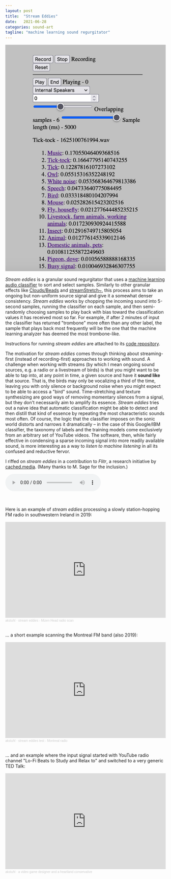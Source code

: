```yaml
---
layout: post
title:  "Stream Eddies"
date:   2021-06-28
categories: sound-art
tagline: "machine learning sound regurgitator"
---
```


![](/assets/streameddies.png)

_Stream eddies_ is a granular sound regurgitator that uses a [machine learning audio classifier](https://github.com/IBM/MAX-Audio-Classifier) to sort and select samples. Similarly to other granular effects like [Clouds/Beads](https://mutable-instruments.net/modules/beads/) and [streamStretch~](https://github.com/wbrent/streamStretch_tilde), this process aims to take an ongoing but non-uniform source signal and give it a somewhat denser consistency. _Stream eddies_ works by chopping the incoming sound into 5-second samples, running the classifier on each sample, and then semi-randomly choosing samples to play back with bias toward the classification values it has received most so far. For example, if after 2 minutes of input the classifier has returned "trombone" more often than any other label, the sample that plays back most frequently will be the one that the machine learning analyzer has deemed the most trombone-like.

Instructions for running _stream eddies_ are attached to its [code repository](https://github.com/akstuhl/stream-eddies).

The motivation for _stream eddies_ comes through thinking about streaming-first (instead of recording-first) approaches to working with sound. A challenge when working with streams (by which I mean ongoing sound sources, e.g. a radio or a livestream of birds) is that you might want to be able to tap into, at any point in time, a given source and have it **sound like** that source. That is, the birds may only be vocalizing a third of the time, leaving you with only silence or background noise when you might expect to be able to access a "bird" sound. Time-stretching and texture synthesizing are good ways of removing momentary silences from a signal, but they don't necessarily aim to amplify its essence. _Stream eddies_ tries out a naive idea that automatic classification might be able to detect and then distill that kind of essence by repeating the most characteristic sounds most often. Of course, the logic that the classifier imposes on the sonic world distorts and narrows it dramatically – in the case of this Google/IBM classifier, the taxonomy of labels and the training models come exclusively from an arbitrary set of YouTube videos. The software, then, while fairly effective in condensing a sparse incoming signal into more readily available sound, is more interesting as a way to _listen to machine listening_ in all its confused and reductive fervor.

I riffed on _stream eddies_ in a contribution to _Flitr_, a research initiative by [cached.media](https://cached.media/). (Many thanks to M. Sage for the inclusion.)

<audio controls src="/assets/streameddies_flitr.ogg"></audio>

<br/>

Here is an example of _stream eddies_ processing a slowly station-hopping FM radio in southwestern Ireland in 2019:

<iframe width="100%" height="300" scrolling="no" frameborder="no" allow="autoplay" src="https://w.soundcloud.com/player/?url=https%3A//api.soundcloud.com/tracks/1073005525&color=%237b9ac3&auto_play=false&hide_related=false&show_comments=true&show_user=true&show_reposts=false&show_teaser=true&visual=true"></iframe><div style="font-size: 10px; color: #cccccc;line-break: anywhere;word-break: normal;overflow: hidden;white-space: nowrap;text-overflow: ellipsis; font-family: Interstate,Lucida Grande,Lucida Sans Unicode,Lucida Sans,Garuda,Verdana,Tahoma,sans-serif;font-weight: 100;"><a href="https://soundcloud.com/andykstuhl" title="akstuhl" target="_blank" style="color: #cccccc; text-decoration: none;">akstuhl</a> · <a href="https://soundcloud.com/andykstuhl/stream-eddies-mizen-head-radio-scan" title="stream eddies - Mizen Head radio scan" target="_blank" style="color: #cccccc; text-decoration: none;">stream eddies - Mizen Head radio scan</a></div>
<br>

... a short example scanning the Montreal FM band (also 2019):

<iframe width="100%" height="300" scrolling="no" frameborder="no" allow="autoplay" src="https://w.soundcloud.com/player/?url=https%3A//api.soundcloud.com/tracks/1077609292&color=%237b9ac3&auto_play=false&hide_related=false&show_comments=true&show_user=true&show_reposts=false&show_teaser=true&visual=true"></iframe><div style="font-size: 10px; color: #cccccc;line-break: anywhere;word-break: normal;overflow: hidden;white-space: nowrap;text-overflow: ellipsis; font-family: Interstate,Lucida Grande,Lucida Sans Unicode,Lucida Sans,Garuda,Verdana,Tahoma,sans-serif;font-weight: 100;"><a href="https://soundcloud.com/andykstuhl" title="akstuhl" target="_blank" style="color: #cccccc; text-decoration: none;">akstuhl</a> · <a href="https://soundcloud.com/andykstuhl/stream-eddies-test-montreal-radio" title="stream eddies test - Montreal radio" target="_blank" style="color: #cccccc; text-decoration: none;">stream eddies test - Montreal radio</a></div>
<br>

... and an example where the input signal started with YouTube radio channel "Lo-Fi Beats to Study and Relax to" and switched to a very generic TED Talk:

<iframe width="100%" height="300" scrolling="no" frameborder="no" allow="autoplay" src="https://w.soundcloud.com/player/?url=https%3A//api.soundcloud.com/tracks/587221194&color=%237b9ac3&auto_play=false&hide_related=false&show_comments=true&show_user=true&show_reposts=false&show_teaser=true&visual=true"></iframe><div style="font-size: 10px; color: #cccccc;line-break: anywhere;word-break: normal;overflow: hidden;white-space: nowrap;text-overflow: ellipsis; font-family: Interstate,Lucida Grande,Lucida Sans Unicode,Lucida Sans,Garuda,Verdana,Tahoma,sans-serif;font-weight: 100;"><a href="https://soundcloud.com/andykstuhl" title="akstuhl" target="_blank" style="color: #cccccc; text-decoration: none;">akstuhl</a> · <a href="https://soundcloud.com/andykstuhl/a-video-game-designer-and-a-heartland-conservative" title="a video game designer and a heartland conservative" target="_blank" style="color: #cccccc; text-decoration: none;">a video game designer and a heartland conservative</a></div>
